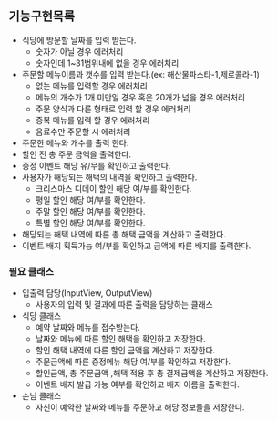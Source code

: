 ## 기능구현목록

* 식당에 방문할 날짜를 입력 받는다.
  * 숫자가 아닐 경우 에러처리
  * 숫자인데 1~31범위내에 없을 경우 에러처리
* 주문할 메뉴이름과 갯수를 입력 받는다.(ex: 해산물파스타-1,제로콜라-1)
  * 없는 메뉴를 입력할 경우 에러처리
  * 메뉴의 개수가 1개 미만일 경우 혹은 20개가 넘을 경우 에러처리
  * 주문 양식과 다른 형태로 입력 할 경우 에러처리
  * 중복 메뉴를 입력 할 경우 에러처리
  * 음료수만 주문할 시 에러처리
* 주문한 메뉴와 개수를 출력 한다. 
* 할인 전 총 주문 금액을 출력한다.
* 증정 이벤트 해당 유/무를 확인하고 출력한다.
* 사용자가 해당되는 해택의 내역을 확인하고 출력한다.
  * 크리스마스 디데이 할인 해당 여/부를 확인한다.
  * 평일 할인 해당 여/부를 확인한다.
  * 주말 할인 해당 여/부를 확인한다.
  * 특별 할인 해당 여/부를 확인한다.
* 해당되는 해택 내역에 따른 총 해택 금액을 계산하고 출력한다.
* 이벤트 배지 획득가능 여/부를 확인하고 금액에 따른 배지를 출력한다.


### 필요 클래스
* 입출력 담당(InputView, OutputView)
  * 사용자의 입력 및 결과에 따른 출력을 담당하는 클래스
* 식당 클래스
  * 예약 날짜와 메뉴를 접수받는다.
  * 날짜와 메뉴에 따른 할인 해택을 확인하고 저장한다.
  * 할인 해택 내역에 따른 할인 금액을 계산하고 저장한다.
  * 주문금액에 따른 증정메뉴 해당 여/부를 확인하고 저장한다.
  * 할인금액, 총 주문금액 ,해택 적용 후 총 결제금액을 계산하고 저장한다.
  * 이벤트 배지 발급 가능 여부를 확인하고 배지 이름을 출력한다. 
* 손님 클래스
  * 자신이 예약한 날짜와 메뉴를 주문하고 해당 정보들을 저장한다.
